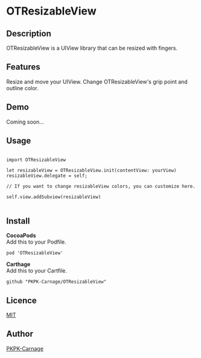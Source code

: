 # OTResizableView

## Description
OTResizableView is a UIView library that can be resized with fingers.

## Features
Resize and move your UIView.
Change OTResizableView's grip point and outline color.

## Demo

Coming soon...
 
## Usage

```swift:Swift

import OTResizableView

let resizableView = OTResizableView.init(contentView: yourView)
resizableView.delegate = self;
        
// If you want to change resizableView colors, you can customize here.

self.view.addSubview(resizableView)


```

## Install

**CocoaPods**  
Add this to your Podfile.

```PodFile
pod 'OTResizableView'
```

**Carthage**  
Add this to your Cartfile.

```Cartfile
github "PKPK-Carnage/OTResizableView"
```

## Licence

[MIT](https://github.com/PKPK-Carnage/OTGanttChartKit/blob/master/LICENSE)

## Author

[PKPK-Carnage](https://github.com/PKPK-Carnage)